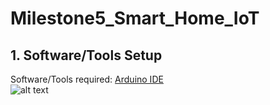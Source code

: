 # **Milestone5_Smart_Home_IoT**<br />

## **1. Software/Tools Setup**<br />
Software/Tools required: [Arduino IDE](https://www.arduino.cc/en/software)<br />
![alt text](https://drive.google.com/file/d/1DkK7iLCmYiW2VnAq-vSunDWxrnNSwQqy/view?usp=sharing)<br />
